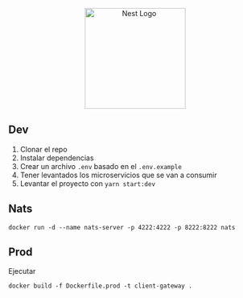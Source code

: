 <p align="center">
  <a href="http://nestjs.com/" target="blank"><img src="https://nestjs.com/img/logo-small.svg" width="200" alt="Nest Logo" /></a>
</p>

[circleci-image]: https://img.shields.io/circleci/build/github/nestjs/nest/master?token=abc123def456
[circleci-url]: https://circleci.com/gh/nestjs/nest

## Dev
1. Clonar el repo
2. Instalar dependencias
3. Crear un archivo `.env` basado en el `.env.example`
4. Tener levantados los microservicios que se van a consumir
5. Levantar el proyecto con `yarn start:dev`

## Nats
```
docker run -d --name nats-server -p 4222:4222 -p 8222:8222 nats
```

## Prod

Ejecutar 
```
docker build -f Dockerfile.prod -t client-gateway .
```